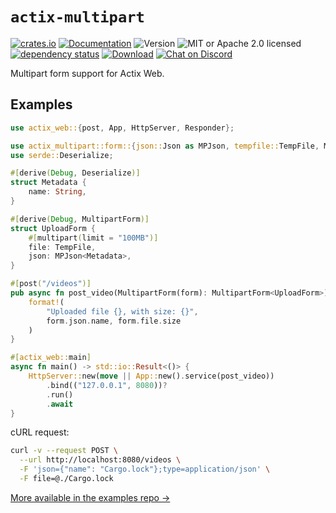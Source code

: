 # `actix-multipart`

<!-- prettier-ignore-start -->

[![crates.io](https://img.shields.io/crates/v/actix-multipart?label=latest)](https://crates.io/crates/actix-multipart)
[![Documentation](https://docs.rs/actix-multipart/badge.svg?version=0.7.0)](https://docs.rs/actix-multipart/0.7.0)
![Version](https://img.shields.io/badge/rustc-1.72+-ab6000.svg)
![MIT or Apache 2.0 licensed](https://img.shields.io/crates/l/actix-multipart.svg)
<br />
[![dependency status](https://deps.rs/crate/actix-multipart/0.7.0/status.svg)](https://deps.rs/crate/actix-multipart/0.7.0)
[![Download](https://img.shields.io/crates/d/actix-multipart.svg)](https://crates.io/crates/actix-multipart)
[![Chat on Discord](https://img.shields.io/discord/771444961383153695?label=chat&logo=discord)](https://discord.gg/NWpN5mmg3x)

<!-- prettier-ignore-end -->

<!-- cargo-rdme start -->

Multipart form support for Actix Web.

## Examples

```rust
use actix_web::{post, App, HttpServer, Responder};

use actix_multipart::form::{json::Json as MPJson, tempfile::TempFile, MultipartForm};
use serde::Deserialize;

#[derive(Debug, Deserialize)]
struct Metadata {
    name: String,
}

#[derive(Debug, MultipartForm)]
struct UploadForm {
    #[multipart(limit = "100MB")]
    file: TempFile,
    json: MPJson<Metadata>,
}

#[post("/videos")]
pub async fn post_video(MultipartForm(form): MultipartForm<UploadForm>) -> impl Responder {
    format!(
        "Uploaded file {}, with size: {}",
        form.json.name, form.file.size
    )
}

#[actix_web::main]
async fn main() -> std::io::Result<()> {
    HttpServer::new(move || App::new().service(post_video))
        .bind(("127.0.0.1", 8080))?
        .run()
        .await
}
```

cURL request:

```sh
curl -v --request POST \
  --url http://localhost:8080/videos \
  -F 'json={"name": "Cargo.lock"};type=application/json' \
  -F file=@./Cargo.lock
```

<!-- cargo-rdme end -->

[More available in the examples repo &rarr;](https://github.com/actix/examples/tree/master/forms/multipart)
